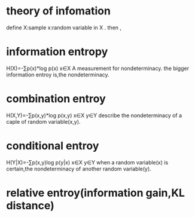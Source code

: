 # theory of infomation
define X:sample x:random variable in X . then ,
# information entropy 
H(X)=-∑p(x)*log p(x)  x∈X    A measurement for nondeterminacy. the bigger information entroy is,the nondeterminacy.
# combination entroy
H(X,Y)=-∑p(x,y)*log p(x,y) x∈X y∈Y describe the nondeterminacy of a caple of random variable(x,y).
# conditional entroy
H(Y|X)=-∑p(x,y)log p(y|x) x∈X y∈Y when a random variable(x) is certain,the nondeterminacy of another random variable(y).
# relative entroy(information gain,KL distance)
